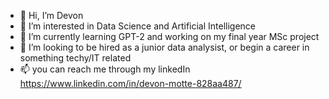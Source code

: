 - 👋 Hi, I’m Devon
- 👀 I’m interested in Data Science and Artificial Intelligence
- 🌱 I’m currently learning GPT-2 and working on my final year MSc project
- 💞️ I’m looking to be hired as a junior data analysist, or begin a career in something techy/IT related
- 📫 you can reach me through my linkedIn https://www.linkedin.com/in/devon-motte-828aa487/ 


<!---
devon-png/devon-png is a ✨ special ✨ repository because its `README.md` (this file) appears on your GitHub profile.
You can click the Preview link to take a look at your changes.
--->
